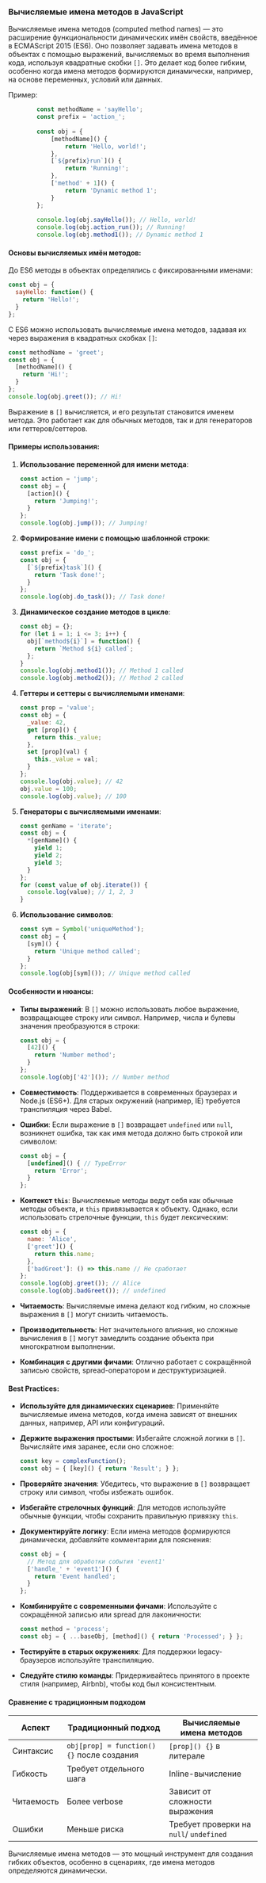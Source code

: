 ### Вычисляемые имена методов в JavaScript

Вычисляемые имена методов (computed method names) — это расширение функциональности динамических имён свойств, введённое 
в ECMAScript 2015 (ES6). Оно позволяет задавать имена методов в объектах с помощью выражений, вычисляемых во время 
выполнения кода, используя квадратные скобки `[]`. Это делает код более гибким, особенно когда имена методов формируются 
динамически, например, на основе переменных, условий или данных. 

Пример:

```javascript
        const methodName = 'sayHello';
        const prefix = 'action_';
        
        const obj = {
            [methodName]() {
                return 'Hello, world!';
            },
            [`${prefix}run`]() {
                return 'Running!';
            },
            ['method' + 1]() {
                return 'Dynamic method 1';
            }
        };
        
        console.log(obj.sayHello()); // Hello, world!
        console.log(obj.action_run()); // Running!
        console.log(obj.method1()); // Dynamic method 1
```

#### Основы вычисляемых имён методов:
До ES6 методы в объектах определялись с фиксированными именами:

```javascript
const obj = {
  sayHello: function() {
    return 'Hello!';
  }
};
```

С ES6 можно использовать вычисляемые имена методов, задавая их через выражения в квадратных скобках `[]`:

```javascript
const methodName = 'greet';
const obj = {
  [methodName]() {
    return 'Hi!';
  }
};
console.log(obj.greet()); // Hi!
```

Выражение в `[]` вычисляется, и его результат становится именем метода. Это работает как для обычных методов, так и для 
генераторов или геттеров/сеттеров.

#### Примеры использования:

1. **Использование переменной для имени метода**:

   ```javascript
   const action = 'jump';
   const obj = {
     [action]() {
       return 'Jumping!';
     }
   };
   console.log(obj.jump()); // Jumping!
   ```

2. **Формирование имени с помощью шаблонной строки**:

   ```javascript
   const prefix = 'do_';
   const obj = {
     [`${prefix}task`]() {
       return 'Task done!';
     }
   };
   console.log(obj.do_task()); // Task done!
   ```

3. **Динамическое создание методов в цикле**:

   ```javascript
   const obj = {};
   for (let i = 1; i <= 3; i++) {
     obj[`method${i}`] = function() {
       return `Method ${i} called`;
     };
   }
   console.log(obj.method1()); // Method 1 called
   console.log(obj.method2()); // Method 2 called
   ```

4. **Геттеры и сеттеры с вычисляемыми именами**:

   ```javascript
   const prop = 'value';
   const obj = {
     _value: 42,
     get [prop]() {
       return this._value;
     },
     set [prop](val) {
       this._value = val;
     }
   };
   console.log(obj.value); // 42
   obj.value = 100;
   console.log(obj.value); // 100
   ```

5. **Генераторы с вычисляемыми именами**:

   ```javascript
   const genName = 'iterate';
   const obj = {
     *[genName]() {
       yield 1;
       yield 2;
       yield 3;
     }
   };
   for (const value of obj.iterate()) {
     console.log(value); // 1, 2, 3
   }
   ```

6. **Использование символов**:

   ```javascript
   const sym = Symbol('uniqueMethod');
   const obj = {
     [sym]() {
       return 'Unique method called';
     }
   };
   console.log(obj[sym]()); // Unique method called
   ```

#### Особенности и нюансы:

- **Типы выражений**: В `[]` можно использовать любое выражение, возвращающее строку или символ. Например, числа и булевы значения преобразуются в строки:

  ```javascript
  const obj = {
    [42]() {
      return 'Number method';
    }
  };
  console.log(obj['42']()); // Number method
  ```
- **Совместимость**: Поддерживается в современных браузерах и Node.js (ES6+). Для старых окружений (например, IE) требуется транспиляция через Babel.
- **Ошибки**: Если выражение в `[]` возвращает `undefined` или `null`, возникнет ошибка, так как имя метода должно быть строкой или символом:

  ```javascript
  const obj = {
    [undefined]() { // TypeError
      return 'Error';
    }
  };
  ```
- **Контекст `this`**: Вычисляемые методы ведут себя как обычные методы объекта, и `this` привязывается к объекту. Однако, если использовать стрелочные функции, `this` будет лексическим:

  ```javascript
  const obj = {
    name: 'Alice',
    ['greet']() {
      return this.name;
    },
    ['badGreet']: () => this.name // Не сработает
  };
  console.log(obj.greet()); // Alice
  console.log(obj.badGreet()); // undefined
  ```
- **Читаемость**: Вычисляемые имена делают код гибким, но сложные выражения в `[]` могут снизить читаемость.
- **Производительность**: Нет значительного влияния, но сложные вычисления в `[]` могут замедлить создание объекта при многократном выполнении.
- **Комбинация с другими фичами**: Отлично работает с сокращённой записью свойств, spread-оператором и деструктуризацией.

#### Best Practices:

- **Используйте для динамических сценариев**: Применяйте вычисляемые имена методов, когда имена зависят от внешних данных, например, API или конфигураций.
- **Держите выражения простыми**: Избегайте сложной логики в `[]`. Вычисляйте имя заранее, если оно сложное:

  ```javascript
  const key = complexFunction();
  const obj = { [key]() { return 'Result'; } };
  ```
- **Проверяйте значения**: Убедитесь, что выражение в `[]` возвращает строку или символ, чтобы избежать ошибок.
- **Избегайте стрелочных функций**: Для методов используйте обычные функции, чтобы сохранить правильную привязку `this`.
- **Документируйте логику**: Если имена методов формируются динамически, добавляйте комментарии для пояснения:

  ```javascript
  const obj = {
    // Метод для обработки события 'event1'
    ['handle_' + 'event1']() {
      return 'Event handled';
    }
  };
  ```
- **Комбинируйте с современными фичами**: Используйте с сокращённой записью или spread для лаконичности:

  ```javascript
  const method = 'process';
  const obj = { ...baseObj, [method]() { return 'Processed'; } };
  ```
- **Тестируйте в старых окружениях**: Для поддержки legacy-браузеров используйте транспиляцию.
- **Следуйте стилю команды**: Придерживайтесь принятого в проекте стиля (например, Airbnb), чтобы код был консистентным.

#### Сравнение с традиционным подходом
| Аспект                | Традиционный подход                     | Вычисляемые имена методов         |
|-----------------------|-----------------------------------------|-----------------------------------|
| Синтаксис             | `obj[prop] = function() {}` после создания | `[prop]() {}` в литерале         |
| Гибкость              | Требует отдельного шага                | Inline-вычисление                |
| Читаемость            | Более verbose                          | Зависит от сложности выражения   |
| Ошибки                | Меньше риска                          | Требует проверки на `null`/ `undefined` |

Вычисляемые имена методов — это мощный инструмент для создания гибких объектов, особенно в сценариях, где имена методов 
определяются динамически.